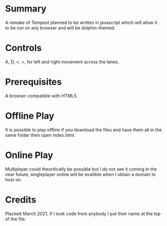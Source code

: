 # Summary
A remake of Tempest planned to be written in javascript which will allow it to be run on any browser and will be dolphin-themed.

# Controls
A, D, <, >, for left and right movement across the lanes.

# Prerequisites
A browser compatible with HTML5.

# Offline Play
It is possible to play offline if you download the files and have them all in the same folder then open index.html.

# Online Play
Multiplayer could theoritically be possible but I do not see it coming in the near future, singleplayer online will be availible when I obtain a domain to host on.

# Credits
Plackett March 2021, if I took code from anybody I put their name at the top of the file.

